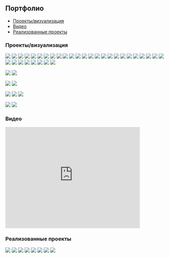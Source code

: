 ## Портфолио

* [Проекты/визуализация](#projects)
* [Видео](#video)
* [Реализованные проекты](#implemented)

<a id="projects"></a>
### Проекты/визуализация

[![](projects/project1/1.jpg)](projects/project1/)
[![](projects/agava/1.jpg)](projects/agava/)
[![](projects/armen/1.jpg)](projects/armen/)
[![](projects/gothic/1.jpg)](projects/gothic/)
[![](projects/7/1.jpg)](projects/7/)
[![](projects/35/1.jpg)](projects/35/)
[![](projects/13/1.jpg)](projects/13/)
[![](projects/8/1.jpg)](projects/8/)
[![](projects/3/1.jpg)](projects/3/)
[![](projects/2/1.jpg)](projects/2/)
[![](projects/tower/1.jpg)](projects/tower/)
[![](projects/22/1.jpg)](projects/22/)
[![](projects/vologda/1.jpg)](projects/vologda/)
[![](projects/31/1.jpg)](projects/31/)
[![](projects/12/1.jpg)](projects/12/)
[![](projects/16/1.jpg)](projects/16/)
[![](projects/15/1.jpg)](projects/15/)
[![](projects/27/1.jpg)](projects/27/)
[![](projects/26/1.jpg)](projects/26/)
[![](projects/18/1.jpg)](projects/18/)
[![](projects/hitech2/1.jpg)](projects/hitech2/)
[![](projects/29/1.jpg)](projects/29/)
[![](projects/30/1.jpg)](projects/30/)
[![](projects/25/1.jpg)](projects/25/)
[![](projects/17/1.jpg)](projects/17/)
[![](projects/19/1.jpg)](projects/19/)
[![](projects/21/1.jpg)](projects/21/)
[![](projects/24/1.jpg)](projects/24/)
[![](projects/23/1.jpg)](projects/23/)
[![](projects/28/1.jpg)](projects/28/)
[![](projects/hitech/1.jpg)](projects/hitech/)
[![](projects/1/1.jpg)](projects/1/)
[![](projects/11/1.jpg)](projects/11/)


[![](projects/lounge/1.jpg)](projects/lounge/)
[![](projects/4/1.jpg)](projects/4/)


[![](projects/9/1.jpg)](projects/9/)
[![](projects/10/1.jpg)](projects/10/)


[![](projects/37/1.jpg)](projects/37/)
[![](projects/34/1.jpg)](projects/34/)
[![](projects/fence/1.jpg)](projects/fence/)


[![](projects/5/1.jpg)](projects/5/)
[![](projects/33/1.jpg)](projects/33/)


<a id="video"></a>
### Видео
<iframe width="420" height="315" src="https://www.youtube.com/embed/-WAlyIgcBko" frameborder="0" allowfullscreen></iframe>

<a id="implemented"></a>
### Реализованные проекты

[![](implemented/project1/1.jpg)](implemented/project1/)
[![](implemented/agava/1.jpg)](implemented/agava/)
[![](implemented/agava2/1.jpg)](implemented/agava2/)
[![](implemented/agava3/1.jpg)](implemented/agava3/)
[![](implemented/hitech/1.jpg)](implemented/hitech/)
[![](implemented/lsk/1.jpg)](implemented/lsk/)
[![](implemented/optima/1.jpg)](implemented/optima/)
[![](implemented/tower/1.jpg)](implemented/tower/)
